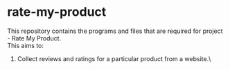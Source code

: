 # rate-my-product
This repository contains the programs and files that are required for project - Rate My Product.\
This aims to:
1. Collect reviews and ratings for a particular product from a website.\
<more information to follow>
